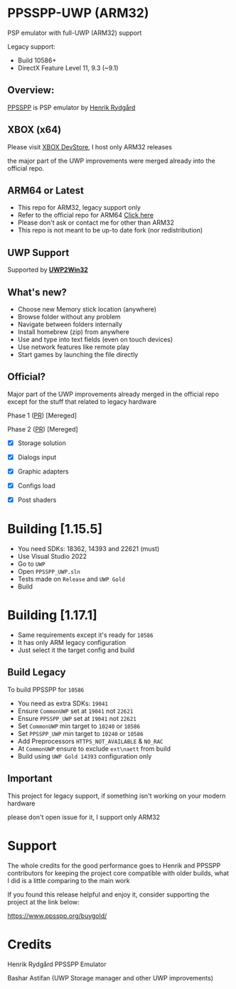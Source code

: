 # PPSSPP-UWP (ARM32)
PSP emulator with full-UWP (ARM32) support

Legacy support:
- Build 10586+ 
- DirectX Feature Level 11, 9.3 (~9.1)

## Overview:
[PPSSPP](https://github.com/hrydgard/ppsspp) is PSP emulator by [Henrik Rydgård](https://github.com/hrydgard)

## XBOX (x64)
Please visit [XBOX DevStore](https://xboxdevstore.github.io/), I host only ARM32 releases

the major part of the UWP improvements were merged already into the official repo.

## ARM64 or Latest
- This repo for ARM32, legacy support only
- Refer to the official repo for ARM64 [Click here](https://www.ppsspp.org/download/)
- Please don't ask or contact me for other than ARM32
- This repo is not meant to be up-to date fork (nor redistribution)

## UWP Support
Supported by **[UWP2Win32](https://github.com/basharast/UWP2Win32)**

## What's new?

- Choose new Memory stick location (anywhere)
- Browse folder without any problem
- Navigate between folders internally
- Install homebrew (zip) from anywhere
- Use and type into text fields (even on touch devices)
- Use network features like remote play
- Start games by launching the file directly

## Official?

Major part of the UWP improvements already merged in the official repo except for the stuff that related to legacy hardware

Phase 1 ([PR](https://github.com/hrydgard/ppsspp/pull/17350)) [Mereged]

Phase 2 ([PR](https://github.com/hrydgard/ppsspp/pull/17952)) [Mereged]

- [x] Storage solution
- [x] Dialogs input
- [x] Graphic adapters
- [x] Configs load
- [x] Post shaders


# Building [1.15.5]

- You need SDKs: 18362, 14393 and 22621 (must)
- Use Visual Studio 2022
- Go to `UWP`
- Open `PPSSPP_UWP.sln` 
- Tests made on `Release` and `UWP Gold`
- Build

# Building [1.17.1]
- Same requirements except it's ready for `10586`
- It has only ARM legacy configuration
- Just select it the target config and build

## Build Legacy 

To build PPSSPP for `10586`

- You need as extra SDKs: `19041`
- Ensure `CommonUWP` set at `19041` not `22621`
- Ensure `PPSSPP_UWP` set at `19041` not `22621`
- Set `CommonUWP` min target to `10240` or `10586`
- Set `PPSSPP_UWP` min target to `10240` or `10586`
- Add Preprocessors `HTTPS_NOT_AVAILABLE` & `NO_RAC`
- At `CommonUWP` ensure to exclude `ext\naett` from build
- Build using `UWP Gold 14393` configuration only

## Important

This project for legacy support, if something isn't working on your modern hardware

please don't open issue for it, I support only ARM32

# Support
The whole credits for the good performance goes to Henrik and PPSSPP contributors for keeping the project core compatible with older builds, what I did is a little comparing to the main work

If you found this release helpful and enjoy it, consider supporting the project at the link below:

https://www.ppsspp.org/buygold/

# Credits

Henrik Rydgård PPSSPP Emulator

Bashar Astifan (UWP Storage manager and other UWP improvements)
